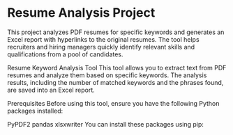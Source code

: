 # Resume Analysis Project

This project analyzes PDF resumes for specific keywords and generates an Excel report with hyperlinks to the original resumes. The tool helps recruiters and hiring managers quickly identify relevant skills and qualifications from a pool of candidates.


Resume Keyword Analysis Tool
This tool allows you to extract text from PDF resumes and analyze them based on specific keywords. The analysis results, including the number of matched keywords and the phrases found, are saved into an Excel report.

Prerequisites
Before using this tool, ensure you have the following Python packages installed:

PyPDF2
pandas
xlsxwriter
You can install these packages using pip:
